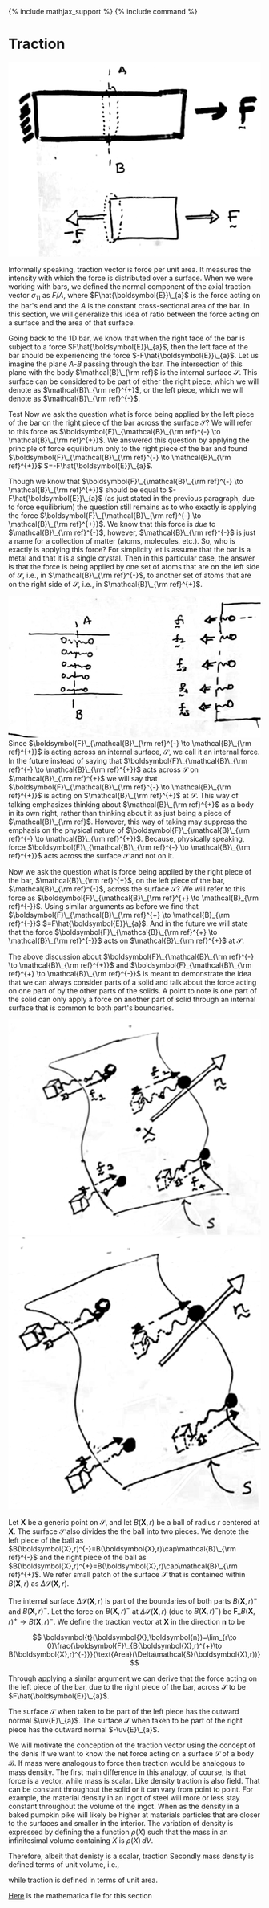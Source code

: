 {% include mathjax_support %}
{% include command %}


# Traction

![](2021-10-02-20-23-45.png)

Informally speaking, traction vector is force per unit area. It measures the intensity with which the force is distributed over a surface. When we were working with bars, we defined the normal component of the axial traction vector $\sigma_{11}$ as $F/A$, where $F\hat{\boldsymbol{E}}\_{a}$ is the force acting on the bar's end and the $A$ is the constant cross-sectional area of the bar. In this section, we will generalize this idea of ratio between the force acting on a surface and the area of that surface. 


Going back to the 1D bar, we know that when the right face of the bar is subject to a force $F\hat{\boldsymbol{E}}\_{a}$, then the left face of the bar should be experiencing the force $-F\hat{\boldsymbol{E}}\_{a}$. Let us imagine  the plane $A$-$B$ passing through the bar. The intersection of this plane with the body $\mathcal{B}\_{\rm ref}$ is the internal surface $\mathcal{S}$. This surface can be considered to be part of either the right piece, which we will denote as $\mathcal{B}\_{\rm ref}^{+}$, or the left piece, which we will denote as $\mathcal{B}\_{\rm ref}^{-}$.

Test
Now we ask the question what is force being applied by the left piece of the bar on the right piece of the bar across the surface $\mathcal{S}$? We will refer to this force as $\boldsymbol{F}\_{\mathcal{B}\_{\rm ref}^{-} \to \mathcal{B}\_{\rm ref}^{+}}$. We answered this question by applying the principle of force equilibrium only to the right piece of the bar and found $\boldsymbol{F}\_{\mathcal{B}\_{\rm ref}^{-} \to \mathcal{B}\_{\rm ref}^{+}}$ $=-F\hat{\boldsymbol{E}}\_{a}$. 

Though we know that $\boldsymbol{F}\_{\mathcal{B}\_{\rm ref}^{-} \to \mathcal{B}\_{\rm ref}^{+}}$ should be equal to  $-F\hat{\boldsymbol{E}}\_{a}$ (as just stated in the previous paragraph, due to force equilibrium) the question still remains as to who exactly is applying the force $\boldsymbol{F}\_{\mathcal{B}\_{\rm ref}^{-} \to \mathcal{B}\_{\rm ref}^{+}}$. We know that this force is _due_ to $\mathcal{B}\_{\rm ref}^{-}$, however,  $\mathcal{B}\_{\rm ref}^{-}$ is just a name for a collection of matter (atoms, molecules, etc.). So, who is exactly is applying this force? For simplicity let is assume that the bar is a metal and that it is a  single crystal. Then in this particular case, the answer is that the force is being applied by  one set of atoms that are on the left side of $\mathcal{S}$, i.e., in  $\mathcal{B}\_{\rm ref}^{-}$, to another set of atoms that are on the right side of $\mathcal{S}$, i.e., in $\mathcal{B}\_{\rm ref}^{+}$. 

![](2021-10-02-23-20-02.png)
Since $\boldsymbol{F}\_{\mathcal{B}\_{\rm ref}^{-} \to \mathcal{B}\_{\rm ref}^{+}}$ is acting across an internal surface, $\mathcal{S}$, we call it an internal force. In the future instead of saying that $\boldsymbol{F}\_{\mathcal{B}\_{\rm ref}^{-} \to \mathcal{B}\_{\rm ref}^{+}}$ acts across $\mathcal{S}$ on $\mathcal{B}\_{\rm ref}^{+}$ we will say that $\boldsymbol{F}\_{\mathcal{B}\_{\rm ref}^{-} \to \mathcal{B}\_{\rm ref}^{+}}$ is acting on $\mathcal{B}\_{\rm ref}^{+}$ at $\mathcal{S}$. This way of talking emphasizes thinking about $\mathcal{B}\_{\rm ref}^{+}$ as a body in its own right, rather than thinking about it as just being a piece of $\mathcal{B}\_{\rm ref}$. However, this way of taking may suppress the emphasis on the physical nature of  $\boldsymbol{F}\_{\mathcal{B}\_{\rm ref}^{-} \to \mathcal{B}\_{\rm ref}^{+}}$. Because,  physically speaking,  force $\boldsymbol{F}\_{\mathcal{B}\_{\rm ref}^{-} \to \mathcal{B}\_{\rm ref}^{+}}$  acts across the surface $\mathcal{S}$ and not on it.  

Now we ask the question what is force being applied by the right piece of the bar, $\mathcal{B}\_{\rm ref}^{+}$, on the left piece of the bar, $\mathcal{B}\_{\rm ref}^{-}$, across the surface $\mathcal{S}$? We will refer to this force as $\boldsymbol{F}\_{\mathcal{B}\_{\rm ref}^{+} \to \mathcal{B}_{\rm ref}^{-}}$. Using similar arguments as before we find that $\boldsymbol{F}\_{\mathcal{B}\_{\rm ref}^{+} \to \mathcal{B}_{\rm ref}^{-}}$ $=F\hat{\boldsymbol{E}}\_{a}$. And in the future we will state that the force  $\boldsymbol{F}\_{\mathcal{B}\_{\rm ref}^{+} \to \mathcal{B}\_{\rm ref}^{-}}$  acts on $\mathcal{B}\_{\rm ref}^{+}$ at $\mathcal{S}$.



The above discussion about $\boldsymbol{F}\_{\mathcal{B}\_{\rm ref}^{-} \to \mathcal{B}\_{\rm ref}^{+}}$ and $\boldsymbol{F}_{\mathcal{B}\_{\rm ref}^{+} \to \mathcal{B}\_{\rm ref}^{-}}$ is meant to demonstrate the idea  that we can always consider parts of a solid and talk about the force acting on one part of by the other parts of the solids. A point to note is one part of the solid can only apply a force on another part of solid through an internal surface that is common to both part's boundaries.  

![](2021-10-03-00-37-03.png)
![](2021-10-03-00-33-25.png)

Let $\boldsymbol{X}$ be a generic point on $\mathcal{S}$, and let $B(\boldsymbol{X},r)$ be a ball of radius $r$ centered at $\boldsymbol{X}$. The surface $\mathcal{S}$ also divides the the ball into two pieces. We denote  the left piece of the ball as $B(\boldsymbol{X},r)^{-}=B(\boldsymbol{X},r)\cap\mathcal{B}\_{\rm ref}^{-}$ and the right piece of the ball as $B(\boldsymbol{X},r)^{+}=B(\boldsymbol{X},r)\cap\mathcal{B}\_{\rm ref}^{+}$. We refer small patch of the surface $\mathcal{S}$ that is contained within $B(\boldsymbol{X},r)$ as $\Delta\mathcal{S}(\boldsymbol{X},r)$.  

The internal surface $\Delta\mathcal{S}(\boldsymbol{X},r)$ is part of the boundaries of both  parts $B(\boldsymbol{X},r)^{-}$ and $B(\boldsymbol{X},r)^{-}$. Let the force on  $B(\boldsymbol{X},r)^{-}$ at $\Delta\mathcal{S}(\boldsymbol{X},r)$ (due to $B(\boldsymbol{X},r)^{-}$) be $\boldsymbol{F}\_{B(\boldsymbol{X},r)^{+}\to B(\boldsymbol{X},r)^{-}}$. We define the traction vector  at $\boldsymbol{X}$ in the direction $\boldsymbol{n}$ to be 

$$ 
\boldsymbol{t}(\boldsymbol{X},\boldsymbol{n})=\lim_{r\to 0}\frac{\boldsymbol{F}\_{B(\boldsymbol{X},r)^{+}\to B(\boldsymbol{X},r)^{-}}}{\text{Area}(\Delta\mathcal{S}(\boldsymbol{X},r))}
$$


Through applying a similar argument we can derive that the force acting on the left piece of the bar, due to the right piece of the bar, across $\mathcal{S}$ to be $F\hat{\boldsymbol{E}}\_{a}$. 


The surface $\mathcal{S}$ when taken to be part of the left piece has the outward normal $\uv{E}\_{a}$. The surface $\mathcal{S}$ when taken to be part of the right piece has the outward normal $-\uv{E}\_{a}$. 


We will motivate the conception of the traction vector using the concept of the denis
If we want to know the net force acting on a surface $\mathcal{S}$ of a body $\mathcal{B}$. 
If mass were analogous to force then traction would be analogous to mass density. 
The first main difference in this analogy, of course, is that force is a vector, while mass is scalar. Like density traction is also field. That can be constant throughout the solid or it can vary from point to point. For example, the material density in an  ingot of steel will more or less stay constant throughout the volume of the ingot. When as the density in a baked pumpkin pike will likely be higher at materials particles that are closer to the surfaces and smaller in the interior. The variation of density is expressed by defining the a function  $\rho(X)$ such that the mass in an infinitesimal volume containing $X$ is $\rho(X)\, dV$.  




Therefore, albeit that denisty is a scalar, traction Secondly mass density is defined terms of unit volume, i.e., 

  while traction is defined in terms of unit area. 

[Here](./WFiles/SurfaceIntersection.nb) is the mathematica file for this section 